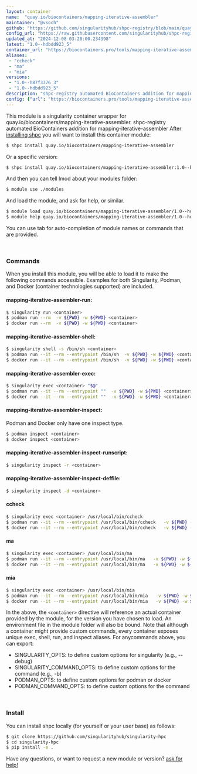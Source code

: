 ```yaml
---
layout: container
name:  "quay.io/biocontainers/mapping-iterative-assembler"
maintainer: "@vsoch"
github: "https://github.com/singularityhub/shpc-registry/blob/main/quay.io/biocontainers/mapping-iterative-assembler/container.yaml"
config_url: "https://raw.githubusercontent.com/singularityhub/shpc-registry/main/quay.io/biocontainers/mapping-iterative-assembler/container.yaml"
updated_at: "2024-12-08 03:28:00.234398"
latest: "1.0--hdbdd923_5"
container_url: "https://biocontainers.pro/tools/mapping-iterative-assembler"
aliases:
 - "ccheck"
 - "ma"
 - "mia"
versions:
 - "1.0--h87f3376_3"
 - "1.0--hdbdd923_5"
description: "shpc-registry automated BioContainers addition for mapping-iterative-assembler"
config: {"url": "https://biocontainers.pro/tools/mapping-iterative-assembler", "maintainer": "@vsoch", "description": "shpc-registry automated BioContainers addition for mapping-iterative-assembler", "latest": {"1.0--hdbdd923_5": "sha256:81c1dce388e8fd29641cd5a45f2ee13f1faec8f25f589257a260571323e4c1b1"}, "tags": {"1.0--h87f3376_3": "sha256:6651ca06c2ca4c2e5edcbffc92080608f263013205e713f0fd5b0b49ea42edc6", "1.0--hdbdd923_5": "sha256:81c1dce388e8fd29641cd5a45f2ee13f1faec8f25f589257a260571323e4c1b1"}, "docker": "quay.io/biocontainers/mapping-iterative-assembler", "aliases": {"ccheck": "/usr/local/bin/ccheck", "ma": "/usr/local/bin/ma", "mia": "/usr/local/bin/mia"}}
---
```


This module is a singularity container wrapper for quay.io/biocontainers/mapping-iterative-assembler.
shpc-registry automated BioContainers addition for mapping-iterative-assembler
After [installing shpc](#install) you will want to install this container module:


```bash
$ shpc install quay.io/biocontainers/mapping-iterative-assembler
```

Or a specific version:

```bash
$ shpc install quay.io/biocontainers/mapping-iterative-assembler:1.0--hdbdd923_5
```

And then you can tell lmod about your modules folder:

```bash
$ module use ./modules
```

And load the module, and ask for help, or similar.

```bash
$ module load quay.io/biocontainers/mapping-iterative-assembler/1.0--hdbdd923_5
$ module help quay.io/biocontainers/mapping-iterative-assembler/1.0--hdbdd923_5
```

You can use tab for auto-completion of module names or commands that are provided.

<br>

### Commands

When you install this module, you will be able to load it to make the following commands accessible.
Examples for both Singularity, Podman, and Docker (container technologies supported) are included.

#### mapping-iterative-assembler-run:

```bash
$ singularity run <container>
$ podman run --rm  -v ${PWD} -w ${PWD} <container>
$ docker run --rm  -v ${PWD} -w ${PWD} <container>
```

#### mapping-iterative-assembler-shell:

```bash
$ singularity shell -s /bin/sh <container>
$ podman run --it --rm --entrypoint /bin/sh  -v ${PWD} -w ${PWD} <container>
$ docker run --it --rm --entrypoint /bin/sh  -v ${PWD} -w ${PWD} <container>
```

#### mapping-iterative-assembler-exec:

```bash
$ singularity exec <container> "$@"
$ podman run --it --rm --entrypoint ""  -v ${PWD} -w ${PWD} <container> "$@"
$ docker run --it --rm --entrypoint ""  -v ${PWD} -w ${PWD} <container> "$@"
```

#### mapping-iterative-assembler-inspect:

Podman and Docker only have one inspect type.

```bash
$ podman inspect <container>
$ docker inspect <container>
```

#### mapping-iterative-assembler-inspect-runscript:

```bash
$ singularity inspect -r <container>
```

#### mapping-iterative-assembler-inspect-deffile:

```bash
$ singularity inspect -d <container>
```


#### ccheck

```bash
$ singularity exec <container> /usr/local/bin/ccheck
$ podman run --it --rm --entrypoint /usr/local/bin/ccheck   -v ${PWD} -w ${PWD} <container> -c " $@"
$ docker run --it --rm --entrypoint /usr/local/bin/ccheck   -v ${PWD} -w ${PWD} <container> -c " $@"
```


#### ma

```bash
$ singularity exec <container> /usr/local/bin/ma
$ podman run --it --rm --entrypoint /usr/local/bin/ma   -v ${PWD} -w ${PWD} <container> -c " $@"
$ docker run --it --rm --entrypoint /usr/local/bin/ma   -v ${PWD} -w ${PWD} <container> -c " $@"
```


#### mia

```bash
$ singularity exec <container> /usr/local/bin/mia
$ podman run --it --rm --entrypoint /usr/local/bin/mia   -v ${PWD} -w ${PWD} <container> -c " $@"
$ docker run --it --rm --entrypoint /usr/local/bin/mia   -v ${PWD} -w ${PWD} <container> -c " $@"
```



In the above, the `<container>` directive will reference an actual container provided
by the module, for the version you have chosen to load. An environment file in the
module folder will also be bound. Note that although a container
might provide custom commands, every container exposes unique exec, shell, run, and
inspect aliases. For anycommands above, you can export:

 - SINGULARITY_OPTS: to define custom options for singularity (e.g., --debug)
 - SINGULARITY_COMMAND_OPTS: to define custom options for the command (e.g., -b)
 - PODMAN_OPTS: to define custom options for podman or docker
 - PODMAN_COMMAND_OPTS: to define custom options for the command

<br>

### Install

You can install shpc locally (for yourself or your user base) as follows:

```bash
$ git clone https://github.com/singularityhub/singularity-hpc
$ cd singularity-hpc
$ pip install -e .
```

Have any questions, or want to request a new module or version? [ask for help!](https://github.com/singularityhub/singularity-hpc/issues)